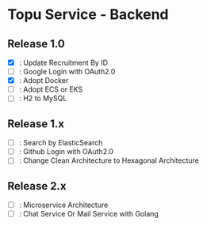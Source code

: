 # Topu Service - Backend

## Release 1.0

- [x] : Update Recruitment By ID
- [ ] : Google Login with OAuth2.0
- [x] : Adopt Docker
- [ ] : Adopt ECS or EKS
- [ ] : H2 to MySQL

## Release 1.x

- [ ] : Search by ElasticSearch
- [ ] : Github Login with OAuth2.0
- [ ] : Change Clean Architecture to Hexagonal Architecture

## Release 2.x

- [ ] : Microservice Architecture
- [ ] : Chat Service Or Mail Service with Golang